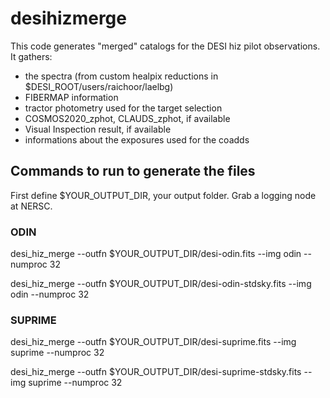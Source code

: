 # desihizmerge

This code generates "merged" catalogs for the DESI hiz pilot observations.
It gathers:
- the spectra (from custom healpix reductions in $DESI_ROOT/users/raichoor/laelbg)
- FIBERMAP information
- tractor photometry used for the target selection
- COSMOS2020_zphot, CLAUDS_zphot, if available
- Visual Inspection result, if available
- informations about the exposures used for the coadds

## Commands to run to generate the files
First define $YOUR_OUTPUT_DIR, your output folder.
Grab a logging node at NERSC.

### ODIN
desi_hiz_merge --outfn $YOUR_OUTPUT_DIR/desi-odin.fits --img odin --numproc 32

desi_hiz_merge --outfn $YOUR_OUTPUT_DIR/desi-odin-stdsky.fits --img odin --numproc 32

### SUPRIME
desi_hiz_merge --outfn $YOUR_OUTPUT_DIR/desi-suprime.fits --img suprime --numproc 32

desi_hiz_merge --outfn $YOUR_OUTPUT_DIR/desi-suprime-stdsky.fits --img suprime --numproc 32
